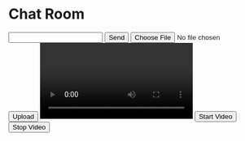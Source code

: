 <!DOCTYPE html>
<html>
<head>
	<title>Chat Room</title>
	<meta charset="UTF-8">
	<meta name="viewport" content="width=device-width, initial-scale=1.0">
	<link rel="stylesheet" href="style.css">
</head>
<body>
	<h1>Chat Room</h1>
	<div id="chatbox"></div>
	<input type="text" id="message">
	<button onclick="sendMessage()">Send</button>
	<input type="file" id="fileInput">
	<button onclick="uploadFile()">Upload</button>
	<video id="video"></video>
	<button onclick="startVideo()">Start Video</button>
	<button onclick="stopVideo()">Stop Video</button>
	<script>
        var signalingChannel = new WebSocket("ws://localhost:12345");

var peerConnection = new RTCPeerConnection();

navigator.mediaDevices.getUserMedia({video: true, audio: true}).then(function(stream) {
  var localVideo = document.createElement("video");
  localVideo.srcObject = stream;
  localVideo.play();
  peerConnection.addStream(stream);
});

peerConnection.onaddstream = function(event) {
  var remoteVideo = document.getElementById("video");
  remoteVideo.srcObject = event.stream;
  remoteVideo.play();
};

signalingChannel.onmessage = function(event) {
  var message = JSON.parse(event.data);
  if (message.type === "offer") {
    peerConnection.setRemoteDescription(new RTCSessionDescription(message));
    peerConnection.createAnswer().then(function(description) {
      peerConnection.setLocalDescription(description);
      signalingChannel.send(JSON.stringify(description));
    });
  } else if (message.type === "answer") {
    peerConnection.setRemoteDescription(new RTCSessionDescription(message));
  } else if (message.type === "icecandidate") {
    peerConnection.addIceCandidate(new RTCIceCandidate(message.candidate));
  } else if (message.type === "message") {
    var chatbox = document.getElementById("chatbox");
    chatbox.innerHTML += "<p>" + message.content + "</p>";
  } else if (message.type === "file") {
    // handle file received from other user
  }
};

function sendMessage() {
  var message = document.getElementById("message").value;
  var data = {type: "message", content: message};
  signalingChannel.send(JSON.stringify(data));
  var chatbox = document.getElementById("chatbox");
  chatbox.innerHTML += "<p>" + message + "</p>";
}

function uploadFile() {
  var fileInput = document.getElementById("fileInput");
  var file = fileInput.files[0];
  var reader = new FileReader();
  reader.onload = function(e) {
    var fileContent = e.target.result;
    var data = {type: "file", content: fileContent};
    signalingChannel.send(JSON.stringify(data));
  }
  reader.readAsDataURL(file);
}

function startVideo() {
  peerConnection.createOffer().then(function(description) {
    peerConnection.setLocalDescription(description);
    signalingChannel.send(JSON.stringify(description));
  });
}

function stopVideo() {
  var remoteVideo = document.getElementById("video");
  remoteVideo.pause();
  remoteVideo.srcObject = null;
}

    </script>
</body>
</html>
